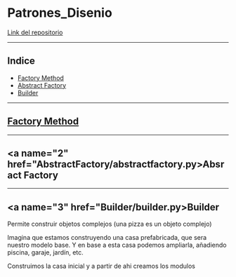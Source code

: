 # Patrones_Disenio

[Link del repositorio](https://github.com/rnoguer22/Patrones_Disenio.git)

---

## Indice

- [Factory Method](#1)
- [Abstract Factory](#2)
- [Builder](#3)

---

## <a name="1" href="FactoryMethod/factorymethod.py">Factory Method</a>

---

## <a name="2" href="AbstractFactory/abstractfactory.py>Absract Factory</a>

---

## <a name="3" href="Builder/builder.py>Builder</a>

Permite construir objetos complejos (una pizza es un objeto complejo)

Imagina que estamos construyendo una casa prefabricada, que sera nuestro modelo base. Y en base a esta casa podemos ampliarla, añadiendo piscina, garaje, jardín, etc.

Construimos la casa inicial y a partir de ahi creamos los modulos
